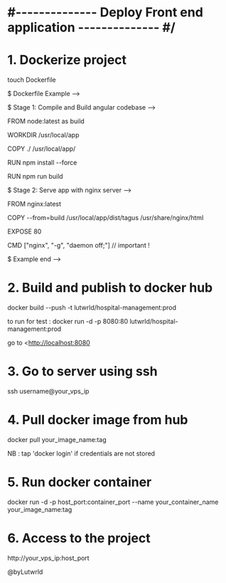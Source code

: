 
# #-------------- Deploy Front end application -------------- #/

# 1. Dockerize project

touch Dockerfile

$ Dockerfile Example -->

$ Stage 1: Compile and Build angular codebase -->

FROM node:latest as build

WORKDIR /usr/local/app

COPY ./ /usr/local/app/

RUN npm install --force

RUN npm run build

$ Stage 2: Serve app with nginx server -->

FROM nginx:latest

COPY --from=build /usr/local/app/dist/tagus /usr/share/nginx/html

EXPOSE 80

CMD ["nginx", "-g", "daemon off;"] // important !

$ Example end  -->

# 2. Build and publish to docker hub

docker build --push -t lutwrld/hospital-management:prod

to run for test : docker run -d -p 8080:80 lutwrld/hospital-management:prod

go to <<http://localhost:8080>

# 3. Go to server using ssh

ssh username@your_vps_ip

# 4. Pull docker image from hub

docker pull your_image_name:tag

NB : tap 'docker login'  if credentials are not stored

# 5. Run docker container

docker run -d -p host_port:container_port --name your_container_name your_image_name:tag

# 6. Access to the project

http://your_vps_ip:host_port

@byLutwrld

